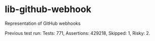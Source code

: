 # lib-github-webhook
Representation of GitHub webhooks


Previous test run:
Tests: 771, Assertions: 429218, Skipped: 1, Risky: 2.
